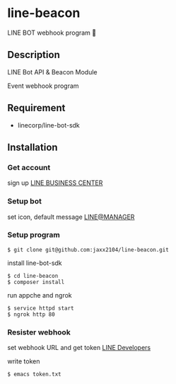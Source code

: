 # line-beacon

LINE BOT webhook program 🤖

## Description

LINE Bot API & Beacon Module

Event webhook program

## Requirement

- linecorp/line-bot-sdk

## Installation

### Get account 
sign up
[LINE BUSINESS CENTER](https://business.line.me/ja/services/bot)

### Setup bot
set icon, default message
[LINE@MANAGER](https://admin-official.line.me/)

### Setup program

```shell
$ git clone git@github.com:jaxx2104/line-beacon.git
```

install line-bot-sdk

```shell
$ cd line-beacon
$ composer install
```

run appche and ngrok

```shell
$ service httpd start
$ ngrok http 80
```

### Resister webhook

set webhook URL and get token
[LINE Developers](https://developers.line.me/ba/)

write token
```shell
$ emacs token.txt
```
